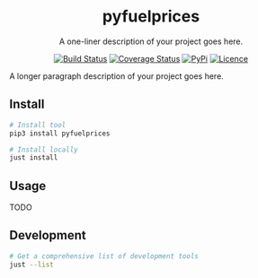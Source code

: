 <div align="center">

# pyfuelprices

A one-liner description of your project goes here.

[![Build Status](https://github.com/pantherale0/pyfuelprices/workflows/build/badge.svg)](https://github.com/pantherale0/pyfuelprices/actions)
[![Coverage Status](https://coveralls.io/repos/github/pantherale0/pyfuelprices/badge.svg?branch=main)](https://coveralls.io/github/pantherale0/pyfuelprices?branch=main)
[![PyPi](https://img.shields.io/pypi/v/pyfuelprices)](https://pypi.org/project/pyfuelprices)
[![Licence](https://img.shields.io/github/license/pantherale0/pyfuelprices)](LICENSE)

</div>

A longer paragraph description of your project goes here.

## Install

```bash
# Install tool
pip3 install pyfuelprices

# Install locally
just install
```

## Usage

TODO

## Development

```bash
# Get a comprehensive list of development tools
just --list
```
